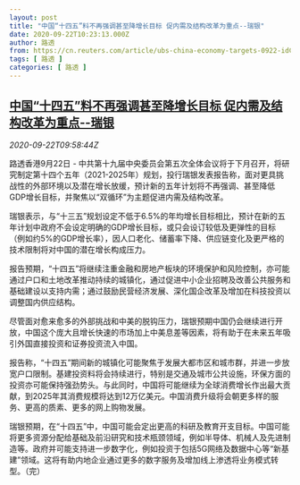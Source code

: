 ```yaml
---
layout: post
title: "中国“十四五”料不再强调甚至降增长目标 促内需及结构改革为重点--瑞银"
date: 2020-09-22T10:23:13.000Z
author: 路透
from: https://cn.reuters.com/article/ubs-china-economy-targets-0922-idCNKCS26D19B
tags: [ 路透 ]
categories: [ 路透 ]
---
```

<!--1600770193000-->
[中国“十四五”料不再强调甚至降增长目标 促内需及结构改革为重点--瑞银](https://cn.reuters.com/article/ubs-china-economy-targets-0922-idCNKCS26D19B)
------

<div>
<div><i>2020-09-22T09:58:44Z</i></div><p>路透香港9月22日 - 中共第十九届中央委员会第五次全体会议将于下月召开，将研究制定第十四个五年（2021-2025年）规划，投行瑞银发表报告称，面对更具挑战性的外部环境以及潜在增长放缓，预计新的五年计划将不再强调、甚至降低GDP增长目标，并聚焦以“双循环”为主题促进内需及结构改革。</p><p>瑞银表示，与“十三五”规划设定不低于6.5%的年均增长目标相比，预计在新的五年计划中政府不会设定明确的GDP增长目标，或只会设订较低及更弹性的目标（例如约5%的GDP增长率），因人口老化、储蓄率下降、供应链变化及更严格的技术限制将对中国的潜在增长构成压力。</p><p>报告预期，“十四五”将继续注重金融和房地产板块的环境保护和风险控制，亦可能通过户口和土地改革推动持续的城镇化，通过促进中小企业招聘及改善公共服务和基础建设以支持内需；通过鼓励民营经济发展、深化国企改革及增加在科技投资以调整国内供应结构。</p><p>尽管面对愈来愈多的外部挑战和中美的脱钩压力，瑞银预期中国仍会继续进行开放，中国这个庞大且增长快速的市场加上中美息差等因素，将有助于在未来五年吸引外国直接投资和证券投资流入中国。</p><p>报告称，“十四五”期间新的城镇化可能聚焦于发展大都市区和城市群，并进一步放宽户口限制。基建投资料将会持续进行，特别是交通及城市公共设施，环保方面的投资亦可能保持强劲势头。与此同时，中国将可能继续为全球消费增长作出最大贡献，到2025年其消费规模将达到12万亿美元。中国消费升级将会朝更多样的服务、更高的质素、更多的网上购物发展。</p><p>瑞银预期，在“十四五”中，中国可能会定出更高的科研及教育开支目标。中国可能将更多资源分配给基础及前沿研究和技术瓶颈领域，例如半导体、机械人及先进制造等。政府并可能支持进一步数字化，例如投资于包括5G网络及数据中心等“新基建”领域。这将有助内地企业通过更多的数字服务及增加线上渗透将业务模式转型。（完）</p>
</div>
